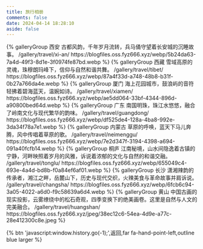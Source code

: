 ```yaml
---
title: 旅行相册
comments: false
date: 2024-04-14 18:28:10
aside: false
---
```



<div class="gallery-group-main">
{% galleryGroup 西安 古都风韵，千年岁月流转，兵马俑守望着长安城的沉睡故事。 /gallery/travel/xi-an/ https://blogfiles.oss.fyz666.xyz/webp/5b24da63-7a4d-49f3-8d1e-3f0974fe87bd.webp %}
{% galleryGroup 西藏 雪域高原的灵魂，珠穆朗玛峰下，信仰与自然和谐共舞。 /gallery/travel/tibet/ https://blogfiles.oss.fyz666.xyz/webp/87a4f33d-a748-48b8-b31f-0b27a766da4e.webp %}
{% galleryGroup 厦门 海上花园城市，鼓浪屿的音符轻拂着碧海蓝天，温婉如诗。 /gallery/travel/xiamen/ https://blogfiles.oss.fyz666.xyz/webp/ae5dd064-33bf-4344-896d-a90800bed64d.webp %}
{% galleryGroup 广东 南国明珠，珠江水悠悠，融合了岭南文化与现代繁华的韵味。 /gallery/travel/guangdong/ https://blogfiles.oss.fyz666.xyz/webp/df525de4-128a-4ba8-992e-3da34f78a7e1.webp %}
{% galleryGroup 内蒙古 草原的呼唤，蓝天下马儿奔腾，风中传唱着草原的歌。 /gallery/travel/neimenggu/ https://blogfiles.oss.fyz666.xyz/webp/7e2d347f-3194-4398-a694-091a40fcfb14.webp %}
{% galleryGroup 桐庐 江南秘境，山水间隐逸着古镇的宁静，河畔映照着岁月的风雅，诉说着浓郁的文化与自然的和谐交融。 /gallery/travel/tonglu/ https://blogfiles.oss.fyz666.xyz/webp/655049c4-693e-4a4d-bd8b-f0a84ef6af01.webp %}
{% galleryGroup 长沙 潇湘辣韵的传承者，湘江之畔，岳麓山下，历史与现代交织，火辣美食与革命故事并肩诉说。 /gallery/travel/changsha/ https://blogfiles.oss.fyz666.xyz/webp/6fcb6c94-3a05-4022-a6d0-f9c58639a6d4.webp %}
{% galleryGroup 黄山 中国古画的现实投影，云雾缭绕中的松石奇观，四季变换下的绝美画卷。这里是自然与人文的完美融合。 /gallery/travel/huangshan/ https://blogfiles.oss.fyz666.xyz/jpeg/38ec12c6-54ea-4d9e-a77c-28e412300c8e.jpeg %}
</div>

{% btn 'javascript:window.history.go(-1);',返回,far fa-hand-point-left,outline blue larger %}
